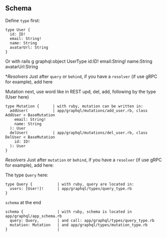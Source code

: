 ## Schema

Define `type` first:
```
type User {
  id: ID!
  email: String!
  name: String
  avatarUrl: String
}
```
Or with rails g graphql:object UserType id:ID! email:String! name:String avatarUrl:String

**Resolvers*
Just after `query` or `behind`, if you have a `resolver` (if use gRPC for example), add here


Mutation next, use word like in REST upd, del, add, following by the type (User here)
```
type Mutation {      | with ruby, mutation can be written in:
  addUser(           | app/graphql/mutations/add_user.rb, class AddUser < BaseMutation
    email: String!
    name: String
  ): User
  delUser(           | app/graphql/mutations/del_user.rb, class DelUser < BaseMutation
    id: ID!
  ): User
}
```

*Resolvers*
Just after `mutation` or `behind`, if you have a `resolver` (if use gRPC for example), add here:

The type `Query` here:
```
type Query {           | with ruby, query are located in:
  users: [User!]!      | app/graphql/types/query_type.rb
}
```

`schema` at the end
```
schema {               | with ruby, schema is located in app/graphql/app_schema.rb
  query: Query,        | and call: app/graphql/types/query_type.rb
  mutation: Mutation   | and app/graphql/types/mutation_type.rb
}                      |
```
